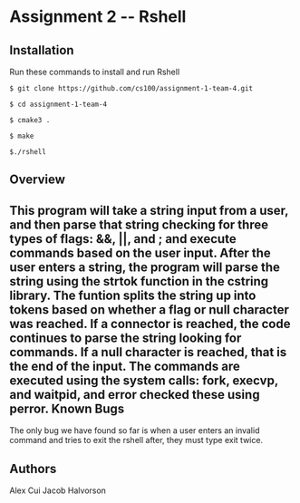 # Assignment 2 -- Rshell

Installation
------------

Run these commands to install and run Rshell
```Install Process
$ git clone https://github.com/cs100/assignment-1-team-4.git

$ cd assignment-1-team-4

$ cmake3 .

$ make

$./rshell
```

Overview
------------

This program will take a string input from a user, and then parse that string checking for three types of flags: &&, ||, and ; and execute commands based on the user input.
After the user enters a string, the program will parse the string using the strtok function in the cstring library. The funtion splits the string up into tokens based on whether a flag or null character was reached. If a connector is reached, the code continues to parse the string looking for commands. If a null character is reached, that is the end of the input. The commands are executed using the system calls: fork, execvp, and waitpid, and error checked these using perror. 
Known Bugs
------------

The only bug we have found so far is when a user enters an invalid command and tries to exit the rshell after, they must type exit twice.

Authors
------------

Alex Cui
Jacob Halvorson
